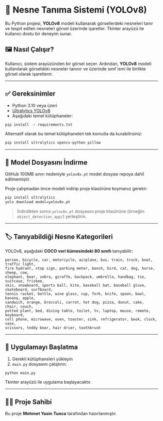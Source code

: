 
# 🧠 Nesne Tanıma Sistemi (YOLOv8)

Bu Python projesi, **YOLOv8** modeli kullanarak görsellerdeki nesneleri tanır ve tespit edilen nesneleri görsel üzerinde işaretler. Tkinter arayüzü ile kullanıcı dostu bir deneyim sunar.

## 🖼️ Nasıl Çalışır?

Kullanıcı, sistem arayüzünden bir görsel seçer. Ardından, **YOLOv8** modeli kullanılarak görseldeki nesneler tanınır ve üzerinde sınıf ismi ile birlikte görsel olarak işaretlenir.

---

## ✅ Gereksinimler

- Python 3.10 veya üzeri  
- [Ultralytics YOLOv8](https://github.com/ultralytics/ultralytics)  
- Aşağıdaki temel kütüphaneler:

```bash
pip install -r requirements.txt
```

Alternatif olarak bu temel kütüphaneleri tek komutla da kurabilirsiniz:

```bash
pip install ultralytics opencv-python pillow
```

---

## 🔽 Model Dosyasını İndirme

GitHub 100MB sınırı nedeniyle `yolov8x.pt` model dosyası repoya dahil edilmemiştir.

Proje çalışmadan önce modeli indirip proje klasörüne koymanız gerekir:

```bash
pip install ultralytics
yolo download model=yolov8x.pt
```

> İndirdikten sonra `yolov8x.pt` dosyasını proje klasörüne (örneğin: `object_detection_app/`) yerleştirin.

---

## 🏷️ Tanıyabildiği Nesne Kategorileri

YOLOv8, aşağıdaki **COCO veri kümesindeki 80 sınıfı** tanıyabilir:

```
person, bicycle, car, motorcycle, airplane, bus, train, truck, boat, traffic light,
fire hydrant, stop sign, parking meter, bench, bird, cat, dog, horse, sheep, cow,
elephant, bear, zebra, giraffe, backpack, umbrella, handbag, tie, suitcase, frisbee,
skis, snowboard, sports ball, kite, baseball bat, baseball glove, skateboard, surfboard,
tennis racket, bottle, wine glass, cup, fork, knife, spoon, bowl, banana, apple,
sandwich, orange, broccoli, carrot, hot dog, pizza, donut, cake, chair, couch,
potted plant, bed, dining table, toilet, tv, laptop, mouse, remote, keyboard,
cell phone, microwave, oven, toaster, sink, refrigerator, book, clock, vase,
scissors, teddy bear, hair drier, toothbrush
```

---

## 🚀 Uygulamayı Başlatma

1. Gerekli kütüphaneleri yükleyin
2. `main.py` dosyasını çalıştırın:

```bash
python main.py
```

Tkinter arayüzü ile uygulama başlayacaktır.

---

## 👨‍💻 Proje Sahibi

Bu proje **Mehmet Yasin Tunca** tarafından hazırlanmıştır.  
